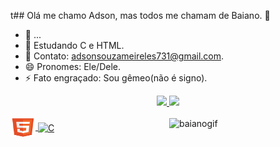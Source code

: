 t## Olá me chamo Adson, mas todos me chamam de Baiano. 🙂

- 🔭 ...
- 🌱 Estudando C e HTML.
- 🔗 Contato: adsonsouzameireles731@gmail.com.
- 😄 Pronomes: Ele/Dele.
- ⚡ Fato engraçado: Sou gêmeo(não é signo).

 <div align="center">
  <a href="https://github.com/BaianoAdson">
  <img height="180em" src="https://github-readme-stats.vercel.app/api?username=BaianoAdson&show_icons=true&theme=tokyonight&include_all_commits=true&count_private=true"/>
  <img height="180em" src="https://github-readme-stats.vercel.app/api/top-langs/?username=BaianoAdson&layout=compact&langs_count=7&theme=tokyonight"/>
</div>

<div style="display: inline_block"><br>
  <img align="center" alt="HTML" height="30" width="40" src="https://raw.githubusercontent.com/devicons/devicon/master/icons/html5/html5-original.svg">
  <img align="center" alt="C" height="30" width="40" src="https://cdn.jsdelivr.net/gh/devicons/devicon/icons/c/c-original.svg">
  <img align="right" alt="baianogif" height="250em" width="250" src="![image](https://github.com/BaianoAdson/BaianoAdson/assets/143633863/7b6b00b7-5f4f-4e45-88ec-204ef055a95b)

">
          
